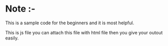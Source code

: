 # Note :-

This is a sample code for the beginners and it is most helpful.

> <script src="text.js"></script>
This is js file you can attach this file with html file then you give your outout easily.
